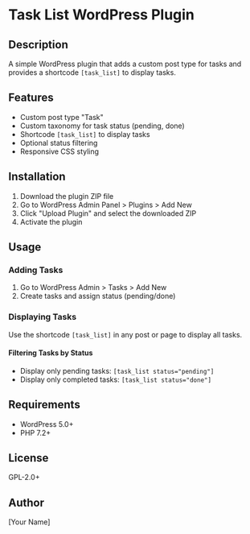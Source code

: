 # Task List WordPress Plugin

## Description
A simple WordPress plugin that adds a custom post type for tasks and provides a shortcode `[task_list]` to display tasks.

## Features
- Custom post type "Task"
- Custom taxonomy for task status (pending, done)
- Shortcode `[task_list]` to display tasks
- Optional status filtering
- Responsive CSS styling

## Installation
1. Download the plugin ZIP file
2. Go to WordPress Admin Panel > Plugins > Add New
3. Click "Upload Plugin" and select the downloaded ZIP
4. Activate the plugin

## Usage
### Adding Tasks
1. Go to WordPress Admin > Tasks > Add New
2. Create tasks and assign status (pending/done)

### Displaying Tasks
Use the shortcode `[task_list]` in any post or page to display all tasks.

#### Filtering Tasks by Status
- Display only pending tasks: `[task_list status="pending"]`
- Display only completed tasks: `[task_list status="done"]`

## Requirements
- WordPress 5.0+
- PHP 7.2+

## License
GPL-2.0+

## Author
[Your Name]
